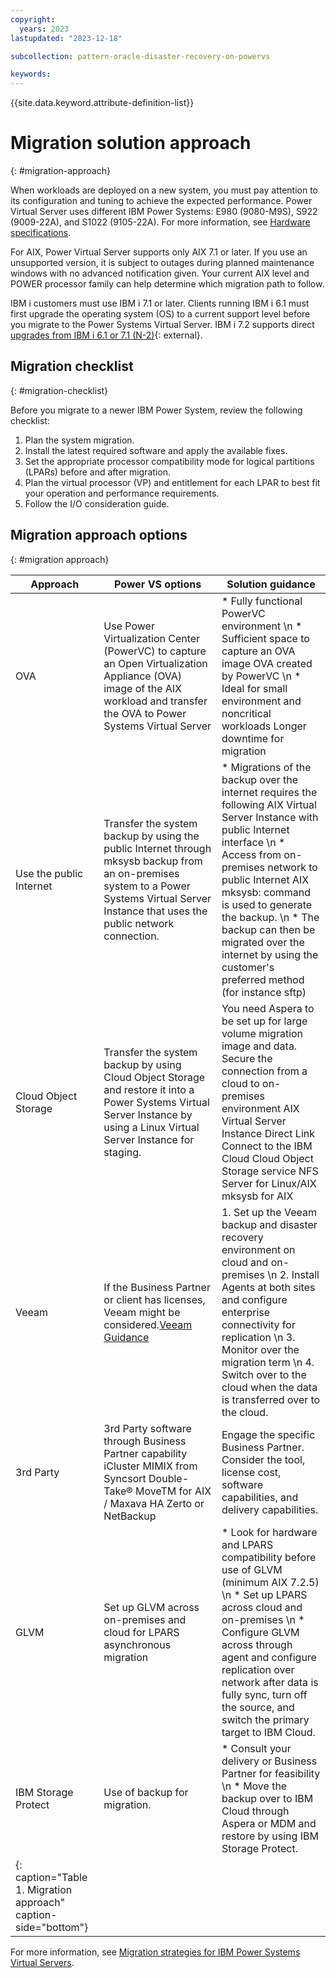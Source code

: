 ```yaml
---
copyright:
  years: 2023
lastupdated: "2023-12-18"

subcollection: pattern-oracle-disaster-recovery-on-powervs

keywords:
---
```

{{site.data.keyword.attribute-definition-list}}

# Migration solution approach

{: #migration-approach}

When workloads are deployed on a new system, you must pay attention to its configuration and tuning to achieve the expected performance. Power Virtual Server uses different IBM Power Systems: E980 (9080-M9S), S922 (9009-22A), and S1022 (9105-22A). For more information, see [Hardware specifications](/docs/power-iaas?topic=power-iaas-about-virtual-server#hardware-specifications).

For AIX, Power Virtual Server supports only AIX 7.1 or later. If you use an unsupported version, it is subject to outages during planned maintenance windows with no advanced notification given. Your current AIX level and POWER processor family can help determine which migration path to follow.

IBM i customers must use IBM i 7.1 or later. Clients running IBM i 6.1 must first upgrade the operating system (OS) to a current support level before you migrate to the Power Systems Virtual Server. IBM i 7.2 supports direct [upgrades from IBM i 6.1 or 7.1 (N-2)](https://www.ibm.com/support/knowledgecenter/ssw_ibm_i_72/rzahc/fastpathrzahc.htm){: external}.

## Migration checklist

{: #migration-checklist}

Before you migrate to a newer IBM Power System, review the following checklist:

1.  Plan the system migration.
1.  Install the latest required software and apply the available fixes.
1.  Set the appropriate processor compatibility mode for logical partitions (LPARs) before and after migration.
1.  Plan the virtual processor (VP) and entitlement for each LPAR to best fit your operation and performance requirements.
1.  Follow the I/O consideration guide.

## Migration approach options

{: #migration approach}

| Approach                                                        | Power VS options                                                                                                                                                                             | Solution guidance                                                                                                                                                                                                                                                                                                                                              |
| --------------------------------------------------------------- | -------------------------------------------------------------------------------------------------------------------------------------------------------------------------------------------- | -------------------------------------------------------------------------------------------------------------------------------------------------------------------------------------------------------------------------------------------------------------------------------------------------------------------------------------------------------------- |
| OVA                                                             | Use Power Virtualization Center (PowerVC) to capture an Open Virtualization Appliance (OVA) image of the AIX workload and transfer the OVA to Power Systems Virtual Server                   | * Fully functional PowerVC environment \n * Sufficient space to capture an OVA image OVA created by PowerVC \n * Ideal for small environment and noncritical workloads Longer downtime for migration                                                                                                                                                           |
| Use the public Internet                                         | Transfer the system backup by using the public Internet through mksysb backup from an on-premises system to a Power Systems Virtual Server Instance that uses the public network connection. | * Migrations of the backup over the internet requires the following AIX Virtual Server Instance with public Internet interface \n * Access from on-premises network to public Internet AIX mksysb: command is used to generate the backup. \n * The backup can then be migrated over the internet by using the customer's preferred method (for instance sftp) |
| Cloud Object Storage                                            | Transfer the system backup by using Cloud Object Storage and restore it into a Power Systems Virtual Server Instance by using a Linux Virtual Server Instance for staging.                   | You need Aspera to be set up for large volume migration image and data. Secure the connection from a cloud to on-premises environment AIX Virtual Server Instance Direct Link Connect to the IBM Cloud Cloud Object Storage service NFS Server for Linux/AIX mksysb for AIX                                                                                    |
| Veeam                                                           | If the Business Partner or client has licenses, Veeam might be considered.[Veeam Guidance](https://helpcenter.veeam.com/docs/agentforaix/userguide/about.html?ver=40)                           | 1. Set up the Veeam backup and disaster recovery environment on cloud and on-premises \n 2. Install Agents at both sites and configure enterprise connectivity for replication \n 3. Monitor over the migration term \n 4. Switch over to the cloud when the data is transferred over to the cloud.                                                            |
| 3rd Party                                                       | 3rd Party software through Business Partner capability iCluster MIMIX from Syncsort Double-Take® MoveTM for AIX / Maxava HA Zerto or NetBackup                                              | Engage the specific Business Partner. Consider the tool, license cost, software capabilities, and delivery capabilities.                                                                                                                                                                                                                                       |
| GLVM                                                            | Set up GLVM across on-premises and cloud for LPARS asynchronous migration                                                                                                                    | * Look for hardware and LPARS compatibility before use of GLVM (minimum AIX 7.2.5) \n * Set up LPARS across cloud and on-premises \n * Configure GLVM across through agent and configure replication over network after data is fully sync, turn off the source, and switch the primary target to IBM Cloud.                                                   |
| IBM Storage Protect                                             | Use of backup for migration.                                                                                                                                                                 | * Consult your delivery or Business Partner for feasibility \n * Move the backup over to IBM Cloud through Aspera or MDM and restore by using IBM Storage Protect.                                                                                                                                                                                             |
| {: caption="Table 1. Migration approach" caption-side="bottom"} |                                                                                                                                                                                              |                                                                                                                                                                                                                                                                                                                                                                |

For more information, see [Migration strategies for IBM Power Systems Virtual Servers](/docs/power-iaas?topic=power-iaas-migration-strategies-power).
